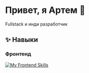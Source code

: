 # Привет, я Артем 👋
Fullstack и инди разработчик

## ✨ Навыки
### Фронтенд
[![My Frontend Skills](https://skillicons.dev/icons?i=ts,js,react,svelte,html,css,md)](https://skillicons.dev)

<!--
**zelenovsky/zelenovsky** is a ✨ _special_ ✨ repository because its `README.md` (this file) appears on your GitHub profile.

Here are some ideas to get you started:

- 🔭 I’m currently working on ...
- 🌱 I’m currently learning ...
- 👯 I’m looking to collaborate on ...
- 🤔 I’m looking for help with ...
- 💬 Ask me about ...
- 📫 How to reach me: ...
- 😄 Pronouns: ...
- ⚡ Fun fact: ...
-->
